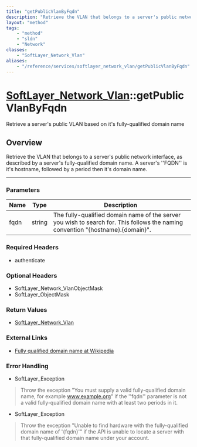 ```yaml
---
title: "getPublicVlanByFqdn"
description: "Retrieve the VLAN that belongs to a server's public network interface, as described by a server's fully-qualified domain... "
layout: "method"
tags:
    - "method"
    - "sldn"
    - "Network"
classes:
    - "SoftLayer_Network_Vlan"
aliases:
    - "/reference/services/softlayer_network_vlan/getPublicVlanByFqdn"
---
```

# [SoftLayer_Network_Vlan](/reference/services/SoftLayer_Network_Vlan)::getPublicVlanByFqdn


Retrieve a server's public VLAN based on it's fully-qualified domain name


## Overview 
Retrieve the VLAN that belongs to a server's public network interface, as described by a server's fully-qualified domain name. A server's ''FQDN'' is it's hostname, followed by a period then it's domain name. 

-----

### Parameters 
|Name | Type | Description |
| --- | --- | --- |
|fqdn| string| The fully-qualified domain name of the server you wish to search for. This follows the naming convention "{hostname}.{domain}".|


### Required Headers
* authenticate


### Optional Headers
* SoftLayer_Network_VlanObjectMask
* SoftLayer_ObjectMask

### Return Values
* <a href='/reference/datatypes/SoftLayer_Network_Vlan'>SoftLayer_Network_Vlan </a>

### External Links


* [Fully qualified domain name at Wikipedia](http://en.wikipedia.org/wiki/Fully_qualified_domain_name)




### Error Handling

* SoftLayer_Exception 

> Throw the exception "You must supply a valid fully-qualified domain name, for example www.example.org" if the ''fqdn'' parameter is not a valid fully-qualified domain name with at least two periods in it. 

* SoftLayer_Exception 

> Throw the exception "Unable to find hardware with the fully-qualified domain name of '{fqdn}'" if the API is unable to locate a server with that fully-qualified domain name under your account. 



